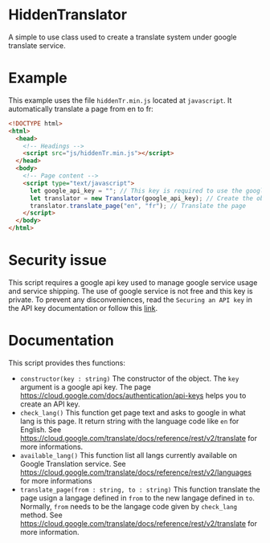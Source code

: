 # HiddenTranslator
A simple to use class used to create a translate system under google translate service.

# Example

This example uses the file `hiddenTr.min.js` located at `javascript`. It automatically translate a page from en to fr:

```html
<!DOCTYPE html>
<html>
  <head>
    <!-- Headings -->
    <script src="js/hiddenTr.min.js"></script>
  </head>
  <body>
    <!-- Page content -->
    <script type="text/javascript">
      let google_api_key = ""; // This key is required to use the google service to translate the page
      let translator = new Translator(google_api_key); // Create the object with the given google api key
      translator.translate_page("en", "fr"); // Translate the page
    </script>
  </body>
</html>
```

# Security issue

This script requires a google api key used to manage google service usage and service shipping. The use of google service is not free and this key is private. To prevent any disconveniences, read the `Securing an API key` in the API key documentation or follow this [link](https://cloud.google.com/docs/authentication/api-keys#securing_an_api_key).

# Documentation

This script provides thes functions:

 * `constructor(key : string)` The constructor of the object. The `key` argument is a google api key. The page https://cloud.google.com/docs/authentication/api-keys helps you to create an API key.
 * `check_lang()` This function get page text and asks to google in what lang is this page. It return string with the language code like `en` for English. See  https://cloud.google.com/translate/docs/reference/rest/v2/translate for more informations.
 * `available_lang()` This function list all langs currently available on Google Translation service. See https://cloud.google.com/translate/docs/reference/rest/v2/languages for more informations
 * `translate_page(from : string, to : string)` This function translate the page usign a langage defined in `from` to the new langage defined in `to`. Normally, `from` needs to be the langage code given by `check_lang` method. See https://cloud.google.com/translate/docs/reference/rest/v2/translate for more information.
